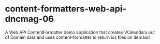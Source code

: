 content-formatters-web-api-dncmag-06
====================================

A Web API ContentFormatter demo application that creates VCalendars out of Domain data and uses content-formatter to return ics files on demand
